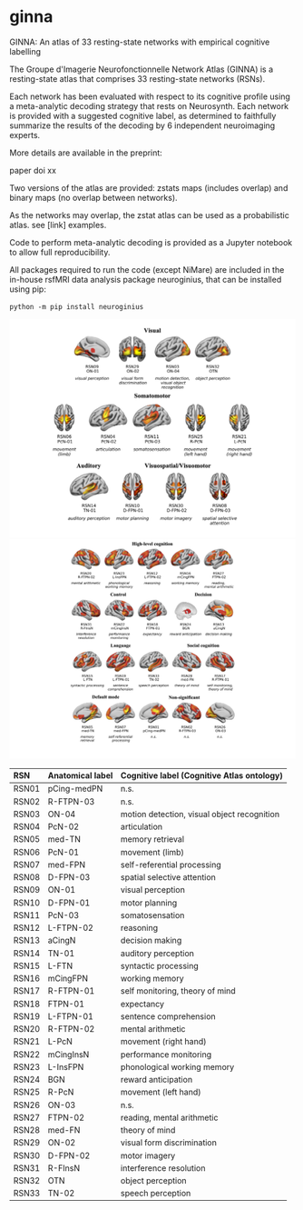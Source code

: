 # ginna
GINNA: An atlas of 33 resting-state networks with empirical cognitive labelling

The Groupe d'Imagerie Neurofonctionnelle Network Atlas (GINNA) is a resting-state atlas that comprises 33 resting-state networks (RSNs). 

Each network has been evaluated with respect to its cognitive profile using a meta-analytic decoding strategy that rests on Neurosynth.
Each network is provided with a suggested cognitive label, as determined to faithfully summarize the results of the decoding by 6 independent neuroimaging experts. 

More details are available in the preprint:

paper doi xx

Two versions of the atlas are provided: zstats maps (includes overlap) and binary maps (no overlap between networks). 

As the networks may overlap, the zstat atlas can be used as a probabilistic atlas. see [link] examples.


Code to perform meta-analytic decoding is provided as a Jupyter notebook to allow full reproducibility.

All packages required to run the code (except NiMare) are included in the in-house rsfMRI data analysis package neuroginius, that can be installed using pip:

```
python -m pip install neuroginius
```

<img src="images/rsn_lowlevel.png" alt="Example Image" width="750"/>



<img src="images/rsn_highlevel.png" alt="Example Image" width="800"/>

| RSN   | Anatomical label   | Cognitive label (Cognitive Atlas ontology)   |
|:------|:-------------------|:---------------------------------------------|
| RSN01 | pCing-medPN        | n.s.                                         |
| RSN02 | R-FTPN-03          | n.s.                                         |
| RSN03 | ON-04              | motion detection, visual object recognition  |
| RSN04 | PcN-02             | articulation                                 |
| RSN05 | med-TN             | memory retrieval                             |
| RSN06 | PcN-01             | movement (limb)                              |
| RSN07 | med-FPN            | self-referential processing                  |
| RSN08 | D-FPN-03           | spatial selective attention                  |
| RSN09 | ON-01              | visual perception                            |
| RSN10 | D-FPN-01           | motor planning                               |
| RSN11 | PcN-03             | somatosensation                              |
| RSN12 | L-FTPN-02          | reasoning                                    |
| RSN13 | aCingN             | decision making                              |
| RSN14 | TN-01              | auditory perception                          |
| RSN15 | L-FTN              | syntactic processing                         |
| RSN16 | mCingFPN           | working memory                               |
| RSN17 | R-FTPN-01          | self monitoring, theory of mind              |
| RSN18 | FTPN-01            | expectancy                                   |
| RSN19 | L-FTPN-01          | sentence comprehension                       |
| RSN20 | R-FTPN-02          | mental arithmetic                            |
| RSN21 | L-PcN              | movement (right hand)                        |
| RSN22 | mCingInsN          | performance monitoring                       |
| RSN23 | L-InsFPN           | phonological working memory                  |
| RSN24 | BGN                | reward anticipation                          |
| RSN25 | R-PcN              | movement (left hand)                         |
| RSN26 | ON-03              | n.s.                                         |
| RSN27 | FTPN-02            | reading, mental arithmetic                   |
| RSN28 | med-FN             | theory of mind                               |
| RSN29 | ON-02              | visual form discrimination                   |
| RSN30 | D-FPN-02           | motor imagery                                |
| RSN31 | R-FInsN            | interference resolution                      |
| RSN32 | OTN                | object perception                            |
| RSN33 | TN-02              | speech perception                            |



